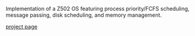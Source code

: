 Implementation of a Z502 OS featuring process priority/FCFS scheduling, message passing, disk scheduling, and memory management.

[project page](http://web.cs.wpi.edu/~jb/CS502/Project/project_home.html)
